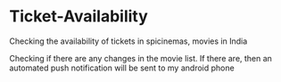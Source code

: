 # Ticket-Availability
Checking the availability of tickets in spicinemas, movies in India


Checking if there are any changes in the movie list. If there are, then an automated push notification will be sent to my android phone
